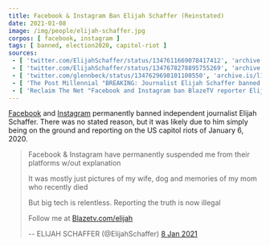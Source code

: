 ```yaml
---
title: Facebook & Instagram Ban Elijah Schaffer (Reinstated)
date: 2021-01-08
image: /img/people/elijah-schaffer.jpg
corpos: [ facebook, instagram ]
tags: [ banned, election2020, capitol-riot ]
sources:
 - [ 'twitter.com/ElijahSchaffer/status/1347611669078417412', 'archive.is/9T3G1' ]
 - [ 'twitter.com/ElijahSchaffer/status/1347678278895755269', 'archive.is/lF3S0' ]
 - [ 'twitter.com/glennbeck/status/1347629698101100550', 'archive.is/l1YlH' ]
 - [ 'The Post Millennial "BREAKING: Journalist Elijah Schaffer banned from Facebook and Instagram" by Libby Emmons (8 Jan 2021)', 'archive.is/3Vlik' ]
 - [ 'Reclaim The Net "Facebook and Instagram ban BlazeTV reporter Elijah Schaffer" by Tom Parker (8 Jan 2021)', 'reclaimthenet.org/facebook-instagram-ban-elijah-schaffer/' ]
---
```


[Facebook](/facebook/) and [Instagram](/instagram/) permanently banned
independent journalist Elijah Schaffer. There was no stated reason, but it was
likely due to him simply being on the ground and reporting on the US capitol
riots of January 6, 2020.

> Facebook & Instagram have permanently suspended me from their platforms w/out
> explanation
>
> It was mostly just pictures of my wife, dog and memories of my mom who
> recently died
>
> But big tech is relentless. Reporting the truth is now illegal
>
> Follow me at [Blazetv.com/elijah](http://blazetv.com/elijah)
>
> -- ELIJAH SCHAFFER (@ElijahSchaffer) [8 Jan 2021](https://archive.is/9T3G1)

